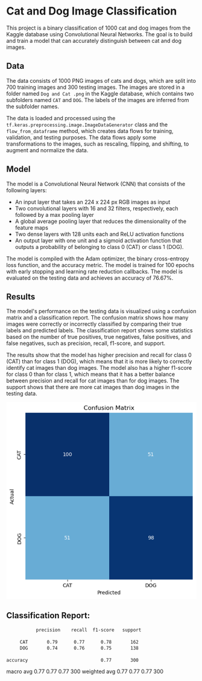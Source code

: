 # Cat and Dog Image Classification

This project is a binary classification of 1000 cat and dog images from the Kaggle database using Convolutional Neural Networks. The goal is to build and train a model that can accurately distinguish between cat and dog images.

## Data

The data consists of 1000 PNG images of cats and dogs, which are split into 700 training images and 300 testing images. The images are stored in a folder named `Dog and Cat .png` in the Kaggle database, which contains two subfolders named `CAT` and `DOG`. The labels of the images are inferred from the subfolder names.

The data is loaded and processed using the `tf.keras.preprocessing.image.ImageDataGenerator` class and the `flow_from_dataframe` method, which creates data flows for training, validation, and testing purposes. The data flows apply some transformations to the images, such as rescaling, flipping, and shifting, to augment and normalize the data.

## Model

The model is a Convolutional Neural Network (CNN) that consists of the following layers:

- An input layer that takes an 224 x 224 px RGB images as input
- Two convolutional layers with 16 and 32 filters, respectively, each followed by a max pooling layer
- A global average pooling layer that reduces the dimensionality of the feature maps
- Two dense layers with 128 units each and ReLU activation functions
- An output layer with one unit and a sigmoid activation function that outputs a probability of belonging to class 0 (CAT) or class 1 (DOG).

The model is compiled with the Adam optimizer, the binary cross-entropy loss function, and the accuracy metric. The model is trained for 100 epochs with early stopping and learning rate reduction callbacks. The model is evaluated on the testing data and achieves an accuracy of 76.67%.

## Results

The model's performance on the testing data is visualized using a confusion matrix and a classification report. The confusion matrix shows how many images were correctly or incorrectly classified by comparing their true labels and predicted labels. The classification report shows some statistics based on the number of true positives, true negatives, false positives, and false negatives, such as precision, recall, f1-score, and support.

The results show that the model has higher precision and recall for class 0 (CAT) than for class 1 (DOG), which means that it is more likely to correctly identify cat images than dog images. The model also has a higher f1-score for class 0 than for class 1, which means that it has a better balance between precision and recall for cat images than for dog images. The support shows that there are more cat images than dog images in the testing data.

![Confusion Matrix](confusion_matrix.png)

Classification Report:
----------------------
               precision    recall  f1-score   support

         CAT       0.79      0.77      0.78       162
         DOG       0.74      0.76      0.75       138

    accuracy                           0.77       300
   macro avg       0.77      0.77      0.77       300
weighted avg       0.77      0.77      0.77       300

